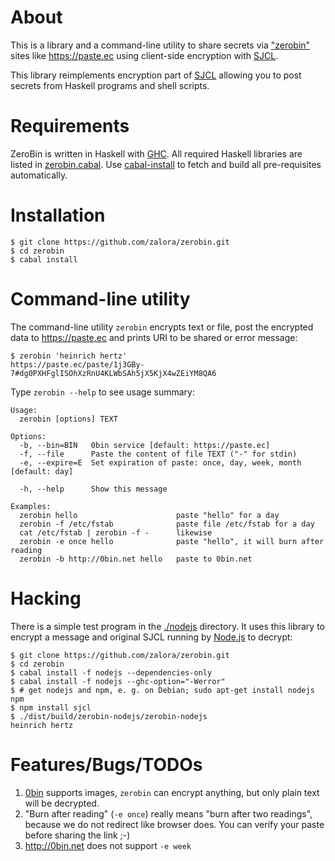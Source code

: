 About
=====
This is a library and a command-line utility
to share secrets via ["zerobin"](https://github.com/sametmax/0bin)
sites like https://paste.ec
using client-side encryption with [SJCL](https://crypto.stanford.edu/sjcl/).

This library reimplements encryption part of [SJCL](https://crypto.stanford.edu/sjcl/)
allowing you to post secrets from Haskell programs and shell scripts.

Requirements
============
ZeroBin is written in Haskell with [GHC](http://www.haskell.org/ghc/).
All required Haskell libraries are listed in [zerobin.cabal](zerobin.cabal).
Use [cabal-install](http://www.haskell.org/haskellwiki/Cabal-Install)
to fetch and build all pre-requisites automatically.

Installation
============
    $ git clone https://github.com/zalora/zerobin.git
    $ cd zerobin
    $ cabal install

Command-line utility
====================
The command-line utility `zerobin` encrypts text or file,
post the encrypted data to https://paste.ec and
prints URI to be shared or error message:

    $ zerobin 'heinrich hertz'
    https://paste.ec/paste/1j3GBy-7#dg0PXHFglISOhXzRnU4KLWbSAh5jX5KjX4wZEiYM8QA6


Type `zerobin --help` to see usage summary:

    Usage:
      zerobin [options] TEXT

    Options:
      -b, --bin=BIN   0bin service [default: https://paste.ec]
      -f, --file      Paste the content of file TEXT ("-" for stdin)
      -e, --expire=E  Set expiration of paste: once, day, week, month [default: day]

      -h, --help      Show this message

    Examples:
      zerobin hello                      paste "hello" for a day
      zerobin -f /etc/fstab              paste file /etc/fstab for a day
      cat /etc/fstab | zerobin -f -      likewise
      zerobin -e once hello              paste "hello", it will burn after reading
      zerobin -b http://0bin.net hello   paste to 0bin.net


Hacking
=======
There is a simple test program in the [./nodejs](./nodejs) directory.
It uses this library to encrypt a message and original SJCL
running by [Node.js](https://nodejs.org) to decrypt:

    $ git clone https://github.com/zalora/zerobin.git
    $ cd zerobin
    $ cabal install -f nodejs --dependencies-only
    $ cabal install -f nodejs --ghc-option="-Werror"
    $ # get nodejs and npm, e. g. on Debian; sudo apt-get install nodejs npm
    $ npm install sjcl
    $ ./dist/build/zerobin-nodejs/zerobin-nodejs
    heinrich hertz

Features/Bugs/TODOs
===================
1. [0bin](https://github.com/sametmax/0bin) supports images,
   `zerobin` can encrypt anything, but only plain text will be decrypted.
2. "Burn after reading" (`-e once`) really means "burn after two readings",
   because we do not redirect like browser does.
   You can verify your paste before sharing the link ;-)
3. http://0bin.net does not support `-e week`



